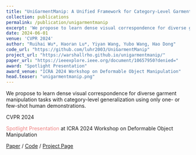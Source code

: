 ```yaml
---
title: "UniGarmentManip: A Unified Framework for Category-Level Garment Manipulation via Dense Visual Correspondence"
collection: publications
permalink: /publication/unigarmentmanip
excerpt: 'We propose to learn dense visual correspondence for diverse garment manipulation tasks with category-level generalization using only one- or few-shot human demonstrations. '
date: 2024-06-01
venue: 'CVPR 2024'
author: "Ruihai Wu*, Haoran Lu*, Yiyan Wang, Yubo Wang, Hao Dong"
code_url: "https://github.com/luhr2003/UniGarmentManip"
project_url: "https://warshallrho.github.io/unigarmentmanip/"
paper_url: "https://ieeexplore.ieee.org/document/10657950?denied="
award: "Spotlight Presentation"
award_venue: "ICRA 2024 Workshop on Deformable Object Manipulation"
head.teaser: "unigarmentmanip.png"
---
```

<style>
    .light-red {
        color: lightcoral; /* 浅红色的一种 */
    }
</style>

We propose to learn dense visual correspondence for diverse garment manipulation tasks with category-level generalization using only one- or few-shot human demonstrations. 

CVPR 2024 

<span class="light-red"> Spotlight Presentation</span> at ICRA 2024 Workshop on Deformable Object Manipulation

[Paper](https://ieeexplore.ieee.org/document/10657950/?denied=) / [Code](https://github.com/luhr2003/UniGarmentManip) / [Project Page](https://warshallrho.github.io/unigarmentmanip/)

